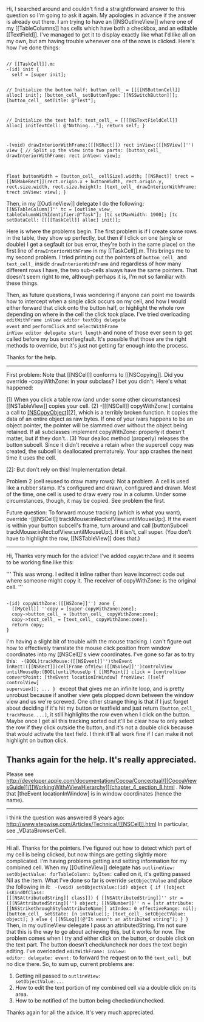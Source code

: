 Hi,
I searched around and couldn't find a straightforward answer to this question so I'm going to ask it again.  My apologies in advance if the answer is already out there.  I am trying to have an [[NSOutlineView]] where one of my [[TableColumns]] has cells which have both a checkbox, and an editable [[TextField]].  I've managed to get it to display exactly like what I'd like all on my own, but am having trouble whenever one of the rows is clicked.  Here's how I've done things:

<code>
// [[TaskCell]].m:
-(id) init {
  self = [super init];
  
  // Initialize the button half:
  button_cell_ = [[[[NSButtonCell]] alloc] init];
  [button_cell_ setButtonType: [[NSSwitchButton]]];
  [button_cell_ setTitle: @"Test"];
  
  // Initialize the text half:
  text_cell_ = [[[[NSTextFieldCell]] alloc] initTextCell: @"Nothing..."];
  return self;
}

-(void) drawInteriorWithFrame:([[NSRect]]) rect inView:([[NSView]]'') view {
  // Split up the view into two parts:
  [button_cell_ drawInteriorWithFrame: rect inView: view];
  
  float buttonWidth = [button_cell_ cellSize].width;
  [[NSRect]] trect = [[NSMakeRect]](rect.origin.x + buttonWidth, rect.origin.y, rect.size.width, rect.size.height);
  [text_cell_ drawInteriorWithFrame: trect inView: view];
}
</code>

Then, in my [[OutlineView]] delegate I do the following:
<code>
  [[NSTableColumn]]'' tc = [outline_view_ tableColumnWithIdentifier:@"Task"];
  [tc setMaxWidth: 1900];
  [tc setDataCell: [[[[TaskCell]] alloc] init]];
</code>

Here is where the problems begin.  The first problem is if I create some rows in the table, they show up perfectly, but then if I click on one (single or double) I get a segfault (or bus error, they're both in the same place) on the first line of <code>drawInteriorWithFrame</code> in my [[TaskCell]].m.  This brings me to my second problem.  I tried printing out the pointers of <code>button_cell_</code> and <code>text_cell_</code> inside <code>drawInteriorWithFrame</code> and regardless of how many different rows I have, the two sub-cells always have the same pointers.  That doesn't seem right to me, although perhaps it is, I'm not so familiar with these things.

Then, as future questions, I was wondering if anyone can point me towards how to intercept when a single click occurs on my cell, and how I would either forward that click onto the button half, or highlight the whole row depending on where in the cell the click took place.  I've tried overloading <code>editWithFrame inView editor textObj delegate event</code> and <code>performClick</code> and <code>selectWithFrame inView editor delegate start length</code> and none of those ever seem to get called before my bus error/segfault.  It's possible that those are the right methods to override, but it's just not getting far enough into the process.

Thanks for the help.

----

First problem:  Note that [[NSCell]] conforms to [[NSCopying]].  Did you override -copyWithZone: in your subclass?  I bet you didn't.  Here's what happened:

(1) When you click a table row (and under some other circumstances) [[NSTableView]] copies your cell.
(2) -[[[NSCell]] copyWithZone:] contains a call to [[NSCopyObject]][1][2], which is a terribly broken function.  It copies the data of an entire object as raw bytes.  If one of your ivars happens to be an object pointer, the pointer will be slammed over without the object being retained.  If all subclasses implement copyWithZone: properly it doesn't matter, but if they don't..
(3) Your dealloc method (properly) releases the button subcell.  Since it didn't receive a retain when the supercell copy was created, the subcell is deallocated prematurely.  Your app crashes the next time it uses the cell.

[1]: http://gemma.apple.com/documentation/Cocoa/Conceptual/[[MemoryMgmt]]/Tasks/[[ImplementCopy]].html#//apple_ref/doc/uid/20000049-997407

[2]: But don't rely on this!  Implementation detail.

Problem 2 (cell reused to draw many rows): Not a problem.  A cell is used like a rubber stamp.  It's configured and drawn, configured and drawn.  Most of the time, one cell is used to draw every row in a column.  Under some circumstances, though, it may be copied.  See problem the first.

Future question: To forward mouse tracking (which is what you want), override -[[[NSCell]] trackMouse:inRect:ofView:untilMouseUp:].  If the event is within your button subcell's frame, turn around and call [buttonSubcell trackMouse:inRect:ofView:untilMouseUp:].  If it isn't, call super.  (You don't have to highlight the row, [[NSTableView]] does that.)

----
Hi,
Thanks very much for the advice!  I've added <code>copyWithZone</code> and it seems to be working fine like this:

'''
This was wrong.  I edited it inline rather than leave incorrect code out where someone might copy it.  The receiver of copyWithZone: is the original cell.
'''

<code>
-(id) copyWithZone:([[NSZone]]'') zone {
  [[MyCell]] ''copy = [super copyWithZone:zone];
  copy->button_cell_ = [button_cell_ copyWithZone:zone];
  copy->text_cell_ = [text_cell_ copyWithZone:zone];
  return copy;
}
</code>

I'm having a slight bit of trouble with the mouse tracking.  I can't figure out how to effectively translate the mouse click position from window coordinates into my [[NSCell]]'s view coordinates.  I've gone so far as to try this:
<code>
-(BOOL)trackMouse:([[NSEvent]]'')theEvent inRect:([[NSRect]])cellFrame ofView:([[NSView]]'')controlView untilMouseUp:(BOOL)untilMouseUp {
  [[NSPoint]] click = [controlView convertPoint: [theEvent locationInWindow]
                                   fromView: [[self controlView] superview]];
  ...
}
</code>
except that gives me an infinite loop, and is pretty unrobust because if another view gets plopped down between the window view and us we're screwed.  One other strange thing is that if I just forget about deciding if it's hit my button or textfield and just return <code>[button_cell_ trackMouse....]</code>, it still highlights the row even when I click on the button.  Maybe once I get all this tracking sorted out it'll be clear how to only select the row if they click outside the button, and it's not a double click because that would activate the text field.  I think it'll all work fine if I can make it not highlight on button click.

Thanks again for the help.  It's really appreciated.
----

Please see http://developer.apple.com/documentation/Cocoa/Conceptual/[[CocoaViewsGuide]]/[[WorkingWithAViewHierarchy]]/chapter_4_section_8.html . Note that [theEvent locationInWindow] is in window coordinates (hence the name).

----
I think the question was answered 8 years ago: http://www.stepwise.com/Articles/Technical/[[NSCell]].html
In particular, see _VDataBrowserCell.

----
Hi all.  Thanks for the pointers.  I've figured out how to detect which part of my cell is being clicked, but now things are getting slightly more complicated.  I'm having problems getting and setting information for my combined cell.  When my [[OutlineView]] delegate has <code>outlineView: setObjectValue: forTableColumn: byItem:</code> called on it, it's getting passed Nil as the item.  What I've done so far is override <code>setObjectValue</code> and place the following in it:
<code>
-(void) setObjectValue:(id) object {
  if ([object isKindOfClass: [[[NSAttributedString]] class]]) {
    [[NSAttributedString]]'' str = ([[NSAttributedString]]'') object;
    [[NSNumber]]'' n = [str attribute: [[NSStrikethroughStyleAttributeName]] atIndex: 0 effectiveRange: nil];
    [button_cell_ setState: [n intValue]];
    [text_cell_ setObjectValue: object];
  } else {
    [[NSLog]](@"It wasn't an attributed string");
  }
}
</code>
Then, in my outlineView delegate I pass an attributedString.  I'm not sure that this is the way to go about achieving this, but it works for now.  The problem comes when I try and either click on the button, or double click on the text part.  The button doesn't check/uncheck nor does the text begin editing.  I've overloaded <code>editWithFrame: inView: editor: delegate: event:</code> to forward the request on to the <code>text_cell_</code> but no dice there.  So, to sum up, current problems are:
1) Getting nil passed to <code>outlineView: setObjectValue:...</code>
2) How to edit the text portion of my combined cell via a double click on its area.
3) How to be notified of the button being checked/unchecked.

Thanks again for all the advice.  It's very much appreciated.